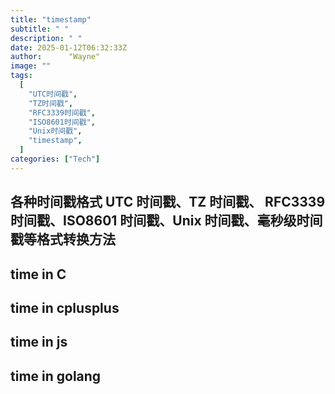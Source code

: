 ```yaml
---
title: "timestamp"
subtitle: " "
description: " "
date: 2025-01-12T06:32:33Z
author:      "Wayne"
image: ""
tags:
  [
    "UTC时间戳",
    "TZ时间戳",
    "RFC3339时间戳",
    "ISO8601时间戳",
    "Unix时间戳",
    "timestamp",
  ]
categories: ["Tech"]
---
```


## 各种时间戳格式 UTC 时间戳、TZ 时间戳、 RFC3339 时间戳、ISO8601 时间戳、Unix 时间戳、毫秒级时间戳等格式转换方法

## time in C

## time in cplusplus

## time in js

## time in golang
